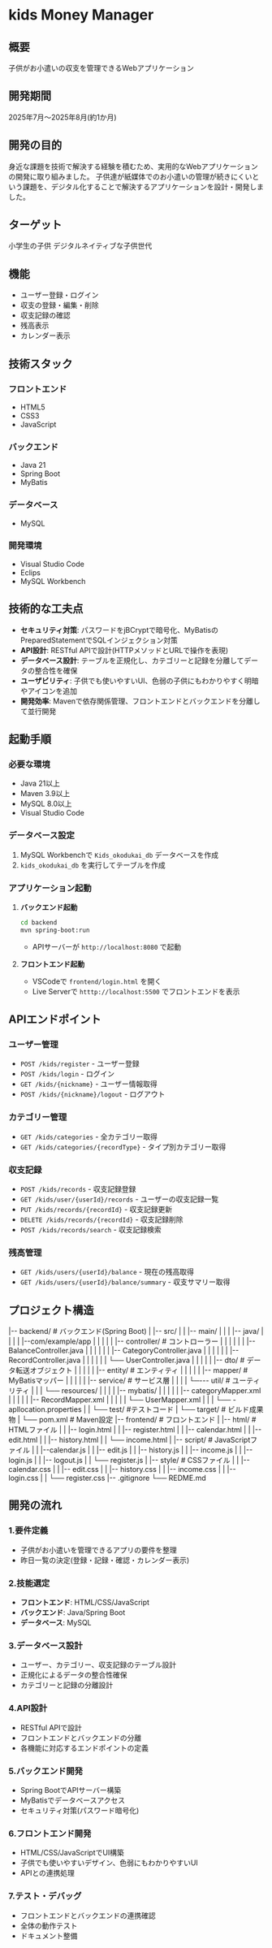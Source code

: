 # kids Money Manager

## 概要
子供がお小遣いの収支を管理できるWebアプリケーション

## 開発期間
2025年7月～2025年8月(約1か月)

## 開発の目的
身近な課題を技術で解決する経験を積むため、実用的なWebアプリケーションの開発に取り組みました。
子供達が紙媒体でのお小遣いの管理が続きにくいという課題を、デジタル化することで解決するアプリケーションを設計・開発しました。

## ターゲット
小学生の子供
デジタルネイティブな子供世代

## 機能
- ユーザー登録・ログイン
- 収支の登録・編集・削除
- 収支記録の確認
- 残高表示
- カレンダー表示

## 技術スタック
### フロントエンド
- HTML5
- CSS3
- JavaScript

### バックエンド
- Java 21
- Spring Boot
- MyBatis

### データベース
- MySQL

### 開発環境
- Visual Studio Code
- Eclips
- MySQL Workbench

## 技術的な工夫点
- **セキュリティ対策**: パスワードをjBCryptで暗号化、MyBatisのPreparedStatementでSQLインジェクション対策
- **API設計**: RESTful APIで設計(HTTPメソッドとURLで操作を表現)
- **データベース設計**: テーブルを正規化し、カテゴリーと記録を分離してデータの整合性を確保
- **ユーザビリティ**: 子供でも使いやすいUI、色弱の子供にもわかりやすく明暗やアイコンを追加
- **開発効率**: Mavenで依存関係管理、フロントエンドとバックエンドを分離して並行開発

## 起動手順

### 必要な環境
- Java 21以上
- Maven 3.9以上
- MySQL 8.0以上
- Visual Studio Code

### データベース設定
1. MySQL Workbenchで `Kids_okodukai_db` データベースを作成
2. `kids_okodukai_db` を実行してテーブルを作成

### アプリケーション起動
1. **バックエンド起動**
    ```bash
    cd backend
    mvn spring-boot:run
    ```
    - APIサーバーが `http://localhost:8080` で起動

2. **フロントエンド起動**
    - VSCodeで `frontend/login.html` を開く
    - Live Serverで `htttp://localhost:5500` でフロントエンドを表示

## APIエンドポイント

### ユーザー管理
- `POST /kids/register` - ユーザー登録
- `POST /kids/login` - ログイン
- `GET /kids/{nickname}` - ユーザー情報取得
- `POST /kids/{nickname}/logout` - ログアウト

### カテゴリー管理
- `GET /kids/categories` - 全カテゴリー取得
- `GET /kids/categories/{recordType}` - タイプ別カテゴリー取得

### 収支記録
- `POST /kids/records` - 収支記録登録
- `GET /kids/user/{userId}/records` - ユーザーの収支記録一覧
- `PUT /kids/records/{recordId}` - 収支記録更新
- `DELETE /kids/records/{recordId}` - 収支記録削除
- `POST /kids/records/search` - 収支記録検索

### 残高管理
- `GET /kids/users/{userId}/balance` - 現在の残高取得
- `GET /kids/users/{userId}/balance/summary` - 収支サマリー取得

## プロジェクト構造
|-- backend/ # バックエンド(Spring Boot)
| |-- src/
| | |-- main/
| | | |-- java/
| | | | |--com/example/app
| | | | | |-- controller/ # コントローラー
| | | | | | |-- BalanceController.java
| | | | | | |-- CategoryController.java
| | | | | | |-- RecordController.java
| | | | | | └── UserController.java
| | | | | |-- dto/ # データ転送オブジェクト
| | | | | |-- entity/ # エンティティ
| | | | | |-- mapper/ # MyBatisマッパー
| | | | | |-- service/ # サービス層
| | | | └─--- util/ # ユーティリティ
| | | └── resources/
| | | | |-- mybatis/
| | | | | |-- categoryMapper.xml
| | | | | |-- RecordMapper.xml
| | | | | └── UserMapper.xml
| | | └── - apllocation.properties
| | └── test/ #テストコード
| └── target/ # ビルド成果物
| └── pom.xml # Maven設定
|-- frontend/ # フロントエンド
| |-- html/ # HTMLファイル
| | |-- login.html
| | |-- register.html
| | |-- calendar.html
| | |-- edit.html
| | |-- history.html
| | └── income.html
| |-- script/ # JavaScriptファイル
| | |--calendar.js
| | |-- edit.js
| | |-- history.js
| | |-- income.js
| | |-- login.js
| | |-- logout.js
| | └── register.js
| |-- style/ # CSSファイル
| | |--calendar.css
| | |-- edit.css
| | |-- history.css
| | |-- income.css
| | |-- login.css
| | └── register.css
|-- .gitignore
└── REDME.md

## 開発の流れ

### 1.要件定義
- 子供がお小遣いを管理できるアプリの要件を整理
- 昨日一覧の決定(登録・記録・確認・カレンダー表示)

### 2.技能選定
- **フロントエンド**: HTML/CSS/JavaScript
- **バックエンド**: Java/Spring Boot
- **データベース**: MySQL

### 3.データベース設計
- ユーザー、カテゴリー、収支記録のテーブル設計
- 正規化によるデータの整合性確保
- カテゴリーと記録の分離設計

### 4.API設計
- RESTful APIで設計
- フロントエンドとバックエンドの分離
- 各機能に対応するエンドポイントの定義

### 5.バックエンド開発
- Spring BootでAPIサーバー構築
- MyBatisでデータベースアクセス
- セキュリティ対策(パスワード暗号化)

### 6.フロントエンド開発
- HTML/CSS/JavaScriptでUI構築
- 子供でも使いやすいデザイン、色弱にもわかりやすいUI
- APIとの連携処理

### 7.テスト・デバッグ
- フロントエンドとバックエンドの連携確認
- 全体の動作テスト
- ドキュメント整備
